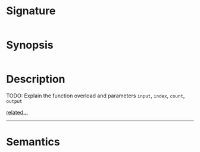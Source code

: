 # Signature
```vikid-signature
```

# Synopsis
```vikid-synopsis
```

# Description
TODO: Explain the function overload and parameters `input`, `index`, `count`, `output`

[related...](https://en.wikipedia.org/wiki/Array_data_structure)

----
# Semantics